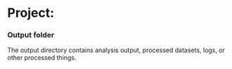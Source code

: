# Project: 
### Output folder

The output directory contains analysis output, processed datasets, logs, or other processed things.

